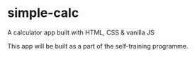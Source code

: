 # simple-calc

A calculator app built with HTML, CSS &amp; vanilla JS

This app will be built as a part of the self-training programme.
